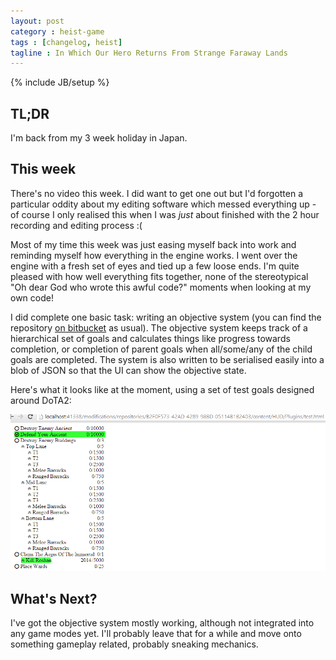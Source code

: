 ```yaml
---
layout: post
category : heist-game
tags : [changelog, heist]
tagline : In Which Our Hero Returns From Strange Faraway Lands
---
```

{% include JB/setup %}


## TL;DR

I'm back from my 3 week holiday in Japan.

## This week

There's no video this week. I did want to get one out but I'd forgotten a particular oddity about my editing software which messed everything up - of course I only realised this when I was *just* about finished with the 2 hour recording and editing process :(

Most of my time this week was just easing myself back into work and reminding myself how everything in the engine works. I went over the engine with a fresh set of eyes and tied up a few loose ends. I'm quite pleased with how well everything fits together, none of the stereotypical "Oh dear God who wrote this awful code?" moments when looking at my own code!

I did complete one basic task: writing an objective system (you can find the repository [on bitbucket](https://bitbucket.org/martindevans/base-achievement) as usual). The objective system keeps track of a hierarchical set of goals and calculates things like progress towards completion, or completion of parent goals when all/some/any of the child goals are completed. The system is also written to be serialised easily into a blob of JSON so that the UI can show the objective state.

Here's what it looks like at the moment, using a set of test goals designed around DoTA2:

![Objective UI](/assets/objective-example.png)

## What's Next?

I've got the objective system mostly working, although not integrated into any game modes yet. I'll probably leave that for a while and move onto something gameplay related, probably sneaking mechanics.